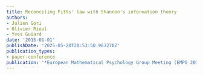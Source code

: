 ```yaml
---
title: Reconciling Fitts' law with Shannon's information theory
authors:
- Julien Gori
- Olivier Rioul
- Yves Guiard
date: '2015-01-01'
publishDate: '2025-05-20T20:53:50.963270Z'
publication_types:
- paper-conference
publication: '*European Mathematical Psychology Group Meeting (EMPG 2015)*'
---
```

